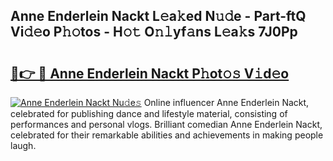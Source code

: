 ## Anne Enderlein Nackt L𝚎a𝚔ed N𝚞𝚍e - Part-ftQ Vi𝚍𝚎o P𝚑𝚘tos - H𝚘𝚝 O𝚗𝚕yf𝚊ns L𝚎a𝚔s 7J0Pp

# <h2><a href="http://kf2u76c.oniu.top/?m=Anne+Enderlein+Nackt">🔗👉 🔴 Anne Enderlein Nackt P𝚑ot𝚘𝚜 V𝚒d𝚎o</a></h2>

[![Anne Enderlein Nackt Nu𝚍e𝚜](https://i.imgur.com/0qMVB7G.gif)](http://kf2u76c.oniu.top/?m=Anne+Enderlein+Nackt)
Online influencer Anne Enderlein Nackt, celebrated for publishing dance and lifestyle material, consisting of performances and personal vlogs. Brilliant comedian Anne Enderlein Nackt, celebrated for their remarkable abilities and achievements in making people laugh.  
